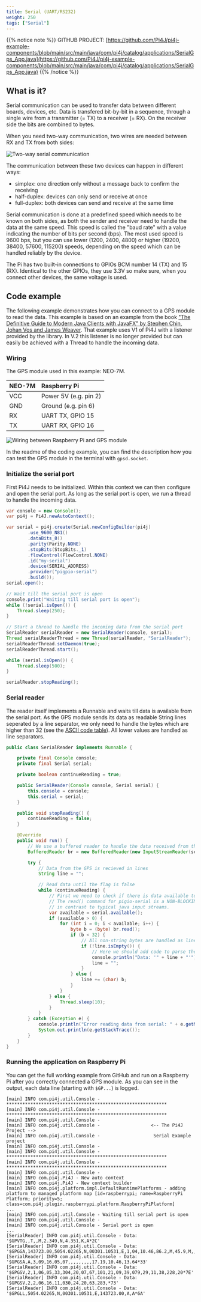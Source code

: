 ```yaml
---
title: Serial (UART/RS232)
weight: 250
tags: ["Serial"]
---
```


{{% notice note %}}
GITHUB PROJECT: [https://github.com/Pi4J/pi4j-example-components/blob/main/src/main/java/com/pi4j/catalog/applications/SerialGps_App.java](https://github.com/Pi4J/pi4j-example-components/blob/main/src/main/java/com/pi4j/catalog/applications/SerialGps_App.java)
{{% /notice %}}

## What is it?

Serial communication can be used to transfer data between different boards, devices, etc. Data is transfered bit-by-bit
in a sequence, through a single wire from a transmitter (= TX) to a receiver (= RX). On the receiver side the bits are
combined to bytes.

When you need two-way communication, two wires are needed between RX and TX from both sides:

![Two-way serial communication](/assets/documentation/serial-two-devices.jpg)

The communication between these two devices can happen in different ways:

* simplex: one direction only without a message back to confirm the receiving
* half-duplex: devices can only send or receive at once
* full-duplex: both devices can send and receive at the same time

Serial communication is done at a predefined speed which needs to be known on both sides, as both the sender and receiver 
need to handle the data at the same speed. This speed is called the "baud rate" with a value indicating the number of 
bits per second (bps). The most used speed is 9600 bps, but you can use lower (1200, 2400, 4800) or 
higher (19200, 38400, 57600, 115200) speeds, depending on the speed which can be handled reliably by the device.

The Pi has two built-in connections to GPIOs BCM number 14 (TX) and 15 (RX). Identical to the other GPIOs, they use 
3.3V so make sure, when you connect other devices, the same voltage is used.

## Code example

The following example demonstrates how you can connect to a GPS module to read the data. This example is based on an 
example from the book ["The Definitive Guide to Modern Java Clients with JavaFX" by Stephen Chin, Johan Vos and James Weaver](https://www.apress.com/gp/book/9781484249253).
That example uses V1 of Pi4J with a listener provided by the library. In V.2 this listener is no longer provided but can 
easily be achieved with a Thread to handle the incoming data.

### Wiring

The GPS module used in this example: NEO-7M.

| NEO-7M    | Raspberry Pi            |
| :---      | :---                    |
| VCC       | Power 5V (e.g. pin 2)   |
| GND       | Ground (e.g. pin 6)     |
| RX        | UART TX, GPIO 15        |
| TX        | UART RX, GPIO 16        |

![Wiring between Raspberry Pi and GPS module](/assets/documentation/raspberrypi_gps.png)

In the readme of the coding example, you can find the description how you can test the GPS module in the terminal 
with `gpsd.socket`.

### Initialize the serial port

First Pi4J needs to be initialized. Within this context we can then configure and open the serial port. As long as the
serial port is open, we run a thread to handle the incoming data.

``` java
var console = new Console();
var pi4j = Pi4J.newAutoContext();

var serial = pi4j.create(Serial.newConfigBuilder(pi4j)
        .use_9600_N81()
        .dataBits_8()
        .parity(Parity.NONE)
        .stopBits(StopBits._1)
        .flowControl(FlowControl.NONE)
        .id("my-serial")
        .device(SERIAL_ADDRESS)
        .provider("pigpio-serial")
        .build());
serial.open();

// Wait till the serial port is open
console.print("Waiting till serial port is open");
while (!serial.isOpen()) {
    Thread.sleep(250);
}

// Start a thread to handle the incoming data from the serial port
SerialReader serialReader = new SerialReader(console, serial);
Thread serialReaderThread = new Thread(serialReader, "SerialReader");
serialReaderThread.setDaemon(true);
serialReaderThread.start();

while (serial.isOpen()) {
    Thread.sleep(500);
}

serialReader.stopReading();
```

### Serial reader

The reader itself implements a Runnable and waits till data is available from the serial port. As the GPS module sends
its data as readable String lines seperated by a line separator, we only need to handle the bytes which are higher than 
32 (see the [ASCII code table](https://en.wikipedia.org/wiki/ASCII#Printable_characters)). All lower values are handled
as line separators.

``` java
public class SerialReader implements Runnable {

    private final Console console;
    private final Serial serial;

    private boolean continueReading = true;

    public SerialReader(Console console, Serial serial) {
        this.console = console;
        this.serial = serial;
    }

    public void stopReading() {
        continueReading = false;
    }

    @Override
    public void run() {
        // We use a buffered reader to handle the data received from the serial port
        BufferedReader br = new BufferedReader(new InputStreamReader(serial.getInputStream()));

        try {
            // Data from the GPS is recieved in lines
            String line = "";

            // Read data until the flag is false
            while (continueReading) {
                // First we need to check if there is data available to read.
                // The read() command for pigio-serial is a NON-BLOCKING call, 
                // in contrast to typical java input streams.
                var available = serial.available();
                if (available > 0) {
                    for (int i = 0; i < available; i++) {
                        byte b = (byte) br.read();
                        if (b < 32) {
                            // All non-string bytes are handled as line breaks
                            if (!line.isEmpty()) {
                                // Here we should add code to parse the data to a GPS data object
                                console.println("Data: '" + line + "'");
                                line = "";
                            }
                        } else {
                            line += (char) b;
                        }
                    } 
                } else {
                    Thread.sleep(10);
                }
            }
        } catch (Exception e) {
            console.println("Error reading data from serial: " + e.getMessage());
            System.out.println(e.getStackTrace());
        }
    }
}
```

### Running the application on Raspberry Pi

You can get the full working example from GitHub and run on a Raspberry Pi after you correctly connected a GPS module. 
As you can see in the output, each data line (starting with `$GP...`) is logged.

``` shell
[main] INFO com.pi4j.util.Console - ************************************************************
[main] INFO com.pi4j.util.Console - ************************************************************
[main] INFO com.pi4j.util.Console - 
[main] INFO com.pi4j.util.Console -                   <-- The Pi4J Project -->                  
[main] INFO com.pi4j.util.Console -                    Serial Example project                   
[main] INFO com.pi4j.util.Console - 
[main] INFO com.pi4j.util.Console - ************************************************************
[main] INFO com.pi4j.util.Console - ************************************************************
[main] INFO com.pi4j.util.Console - 
[main] INFO com.pi4j.Pi4J - New auto context
[main] INFO com.pi4j.Pi4J - New context builder
[main] INFO com.pi4j.platform.impl.DefaultRuntimePlatforms - adding platform to managed platform map [id=raspberrypi; name=RaspberryPi Platform; priority=5; class=com.pi4j.plugin.raspberrypi.platform.RaspberryPiPlatform]
...
[main] INFO com.pi4j.util.Console - Waiting till serial port is open
[main] INFO com.pi4j.util.Console - 
[main] INFO com.pi4j.util.Console - Serial port is open
...
[SerialReader] INFO com.pi4j.util.Console - Data: '$GPVTG,,T,,M,2.349,N,4.351,K,A*2C'
[SerialReader] INFO com.pi4j.util.Console - Data: '$GPGGA,143723.00,5054.02265,N,00301.10531,E,1,04,10.46,86.2,M,45.9,M,,*5C'
[SerialReader] INFO com.pi4j.util.Console - Data: '$GPGSA,A,3,09,16,05,07,,,,,,,,,17.19,10.46,13.64*33'
[SerialReader] INFO com.pi4j.util.Console - Data: '$GPGSV,2,1,06,05,33,304,20,07,67,101,21,09,39,079,29,11,38,228,20*7E'
[SerialReader] INFO com.pi4j.util.Console - Data: '$GPGSV,2,2,06,16,11,030,24,20,63,283,*73'
[SerialReader] INFO com.pi4j.util.Console - Data: '$GPGLL,5054.02265,N,00301.10531,E,143723.00,A,A*6A'
```